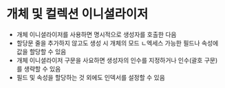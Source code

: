 # 개체 및 컬렉션 이니셜라이저

- 개체 이니셜라이저를 사용하면 명시적으로 생성자를 호출한 다음
- 할당문 줄을 추가하지 않고도 생성 시 개체의 모드 ㄴ엑세스 가능한 필드나 속성에 값을 할당할 수 있음
- 개체 이니셜라이저 구문을 사요하면 생성자의 인수를 지정하거나 인수(괄호 구문) 를 생략할 수 있음
- 필드 및 속성을 할당하는 것 외에도 인덱서를 설정할 수 있음
